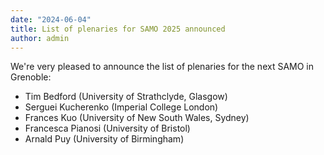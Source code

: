 ```yaml
---
date: "2024-06-04"
title: List of plenaries for SAMO 2025 announced
author: admin
---
```


We're very pleased to announce the list of plenaries for the next SAMO
in Grenoble:

* Tim Bedford (University of Strathclyde, Glasgow)
* Serguei Kucherenko (Imperial College London)
* Frances Kuo (University of New South Wales, Sydney)
* Francesca Pianosi (University of Bristol)
* Arnald Puy (University of Birmingham)


